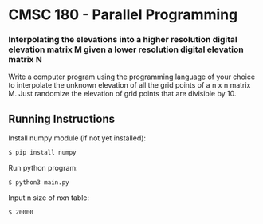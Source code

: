 # CMSC 180 - Parallel Programming

### Interpolating the elevations into a higher resolution digital elevation matrix M given a lower resolution digital elevation matrix N

Write a computer program using the programming language of your choice to interpolate the unknown elevation of all the grid points of a n x n matrix M. Just randomize the elevation of grid points that are divisible by 10.

## Running Instructions

Install numpy module (if not yet installed):
``` bash
$ pip install numpy 
```

Run python program:
``` bash
$ python3 main.py 
```
Input n size of nxn table:
```bash
$ 20000
```
